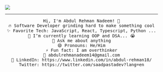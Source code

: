 <img src ="https://github.com/abdul-rehman18/.github/blob/main/ABDUL%20REHMAN%20AD.png" />
<hr></hr>
<p align="center">
  <samp>
    Hi, I'm Abdul Rehman Nadeem! 👋<br>🔥 Software Developer grinding hard to make something cool  <br>✨ Favorite Tech: JavaScript, React, Typescript, Python ...  <br>📓 I’m currently learning OOP and DSA... 😭<br>💬 Ask me about anything<br>😄 Pronouns: He/Him<br>⚡ Fun fact: I am overthinker<br>📧 abdulrehmanadeem14@gmail.com<br>💼 LinkedIn: https://www.linkedin.com/in/abdul-rehman18/<br> Twitter: https://twitter.com/saadpastadev?lang=en
   </samp>
</p>
